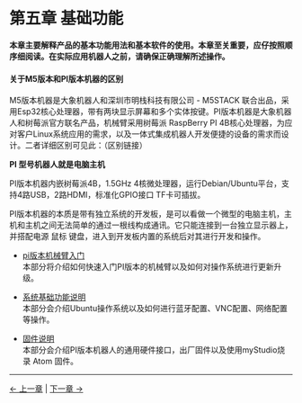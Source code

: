 # 第五章 基础功能

**本章主要解释产品的基本功能用法和基本软件的使用。本章至关重要，应仔按照顺序细阅读。在实际应用机器人之前，请确保正确理解所述操作。**

#### 关于M5版本和PI版本机器的区别

M5版本机器是大象机器人和深圳市明栈科技有限公司 - M5STACK 联合出品，采用Esp32核心处理器，带有两块显示屏幕和多个实体按键。PI版本机器是大象机器人和树莓派官方联名产品，机械臂采用树莓派 RaspBerry PI 4B核心处理器，为应对客户Linux系统应用的需求，以及一体式集成机器人开发便捷的设备的需求而设计。二者详细区别可见此：（区别链接）

**PI 型号机器人就是电脑主机**

PI版本机器内嵌树莓派4B，1.5GHz 4核微处理器，运行Debian/Ubuntu平台，支持4路USB，2路HDMI，标准化GPIO接口 TF卡可插拔。

PI版本机器的本质是带有独立系统的开发板，是可以看做一个微型的电脑主机，主机和主机之间无法简单的通过一根线构成通讯。它只能连接到一台独立显示器上，并搭配电源 鼠标 键盘，进入到开发板内置的系统后对其进行开发和操作。

- [pi版本机械臂入门](5.1-Minirobot/README.md)  
  本部分将介绍如何快速入门PI版本的机械臂以及如何对操作系统进行更新升级。

- [系统基础功能说明](5.2-SoftwareUsageInstructions/README.md)<br>
  本部分会介绍Ubuntu操作系统以及如何进行蓝牙配置、VNC配置、网络配置等操作。

- [固件说明](5.3-FirmwareVersionDescription/README.md)  
  本部分会介绍PI版本机器人的通用硬件接口，出厂固件以及使用myStudio烧录 Atom 固件。

---

[← 上一章](../../2-BasicSettings/4.FirstTimeInstallation/4-FirstTimeInstallation.md) | [下一章 →](../6.developmentGuide/README.md)
